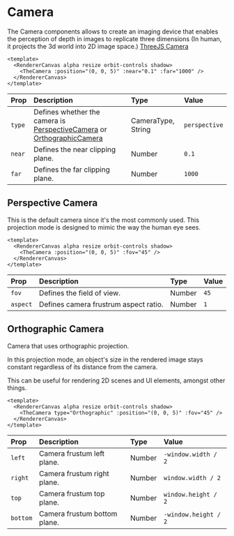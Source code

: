<script setup>
import PerspectiveCamera from '../../examples/PerspectiveCamera.vue'
import OrthographicCamera from '../../examples/OrthographicCamera.vue'
</script>

# Camera

The Camera components allows to create an imaging device that enables the perception of depth in images to replicate three dimensions (In human, it projects the 3d world into 2D image space.) [ThreeJS Camera](https://threejs.org/docs/index.html?q=camera#api/en/cameras/PerspectiveCamera)

```vue
<template>
  <RendererCanvas alpha resize orbit-controls shadow>
    <TheCamera :position="(0, 0, 5)" :near="0.1" :far="1000" />
  </RendererCanvas>
</template>
```

| Prop   | Description                                                                                                                                     | Type               | Value         |
| :----- | :---------------------------------------------------------------------------------------------------------------------------------------------- | :----------------- | :------------ |
| `type` | Defines whether the camera is [PerspectiveCamera](https://threejs.org/docs/?q=ortho#api/en/cameras/PerspectiveCamera) or [OrthographicCamera]() | CameraType, String | `perspective` |
| `near` | Defines the near clipping plane.                                                                                                                | Number             | `0.1`         |
| `far`  | Defines the far clipping plane.                                                                                                                 | Number             | `1000`        |

## Perspective Camera

This is the default camera since it's the most commonly used. This projection mode is designed to mimic the way the human eye sees.

```vue
<template>
  <RendererCanvas alpha resize orbit-controls shadow>
    <TheCamera :position="(0, 0, 5)" :fov="45" />
  </RendererCanvas>
</template>
```

| Prop     | Description                           | Type   | Value |
| :------- | :------------------------------------ | :----- | :---- |
| `fov`    | Defines the field of view.            | Number | `45`  |
| `aspect` | Defines camera frustrum aspect ratio. | Number | `1`   |

<PerspectiveCamera />

## Orthographic Camera

Camera that uses orthographic projection.

In this projection mode, an object's size in the rendered image stays constant regardless of its distance from the camera.

This can be useful for rendering 2D scenes and UI elements, amongst other things.

```vue
<template>
  <RendererCanvas alpha resize orbit-controls shadow>
    <TheCamera type="Orthographic" :position="(0, 0, 5)" :fov="45" />
  </RendererCanvas>
</template>
```

| Prop     | Description                  | Type   | Value                |
| :------- | :--------------------------- | :----- | :------------------- |
| `left`   | Camera frustum left plane.   | Number | `-window.width / 2`  |
| `right`  | Camera frustum right plane.  | Number | `window.width / 2`   |
| `top`    | Camera frustum top plane.    | Number | `window.height / 2`  |
| `bottom` | Camera frustum bottom plane. | Number | `-window.height / 2` |

<!-- <OrthographicCamera /> -->
